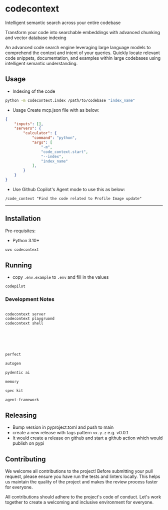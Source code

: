 # codecontext

Intelligent semantic search across your entire codebase

Transform your code into searchable embeddings with advanced chunking and vector database indexing

An advanced code search engine leveraging large language models to comprehend the context and intent of your queries. Quickly locate relevant code snippets, documentation, and examples within large codebases using intelligent semantic understanding.


## Usage

- Indexing of the code
```bash
python -m codecontext.index /path/to/codebase "index_name"
```

- Usage
Create mcp.json file with as below:
```json
{
    "inputs": [],
    "servers": {	
        "calculator": {
            "command": "python",
            "args": [
                "-m",
                "code_context.start",
                "--index",
                "index_name"
            ],
        }
    }
}
```

- Use Github Copilot's Agent mode to use this as below:
```
/code_context "Find the code related to Profile Image update"
```

---

## Installation

Pre-requisites:

- Python 3.10+

```bash
uvx codecontext
```

## Running

- copy `.env.example` to `.env` and fill in the values

```bash
codepilot
```

### Development Notes

```bash

codecontext server
codecontext playgruond
codecontext shell






perfect

autogen

pydentic ai

memory

spec kit

agent-framework


```

## Releasing

- Bump version in pyproject.toml and push to main
- create a new release with tags pattern `vx.y.z` e.g. v0.0.1
- It would create a release on github and start a github action which would publish on pypi

## Contributing

We welcome all contributions to the project! Before submitting your pull request, please ensure you have run the tests and linters locally. This helps us maintain the quality of the project and makes the review process faster for everyone.

All contributions should adhere to the project's code of conduct. Let's work together to create a welcoming and inclusive environment for everyone.